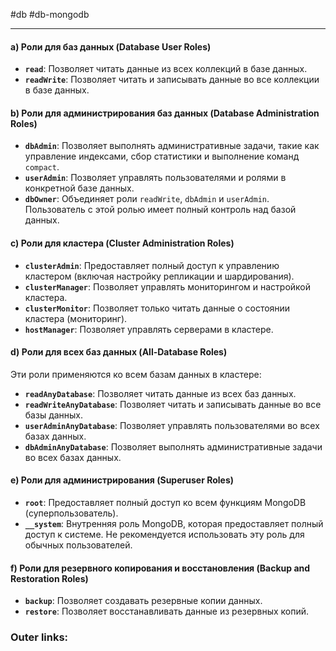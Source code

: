 #db #db-mongodb
 
---
#### a) Роли для баз данных (Database User Roles)
- **`read`**: Позволяет читать данные из всех коллекций в базе данных.
- **`readWrite`**: Позволяет читать и записывать данные во все коллекции в базе данных.

#### b) Роли для администрирования баз данных (Database Administration Roles)
- **`dbAdmin`**: Позволяет выполнять административные задачи, такие как управление индексами, сбор статистики и выполнение команд `compact`.
- **`userAdmin`**: Позволяет управлять пользователями и ролями в конкретной базе данных.
- **`dbOwner`**: Объединяет роли `readWrite`, `dbAdmin` и `userAdmin`. Пользователь с этой ролью имеет полный контроль над базой данных.

#### c) Роли для кластера (Cluster Administration Roles)
- **`clusterAdmin`**: Предоставляет полный доступ к управлению кластером (включая настройку репликации и шардирования).
- **`clusterManager`**: Позволяет управлять мониторингом и настройкой кластера.
- **`clusterMonitor`**: Позволяет только читать данные о состоянии кластера (мониторинг).
- **`hostManager`**: Позволяет управлять серверами в кластере.

#### d) Роли для всех баз данных (All-Database Roles)
Эти роли применяются ко всем базам данных в кластере:
- **`readAnyDatabase`**: Позволяет читать данные из всех баз данных.
- **`readWriteAnyDatabase`**: Позволяет читать и записывать данные во все базы данных.
- **`userAdminAnyDatabase`**: Позволяет управлять пользователями во всех базах данных.
- **`dbAdminAnyDatabase`**: Позволяет выполнять административные задачи во всех базах данных.

#### e) Роли для администрирования (Superuser Roles)
- **`root`**: Предоставляет полный доступ ко всем функциям MongoDB (суперпользователь).
- **`__system`**: Внутренняя роль MongoDB, которая предоставляет полный доступ к системе. Не рекомендуется использовать эту роль для обычных пользователей.

#### f) Роли для резервного копирования и восстановления (Backup and Restoration Roles)
- **`backup`**: Позволяет создавать резервные копии данных.
- **`restore`**: Позволяет восстанавливать данные из резервных копий.

### Outer links:

